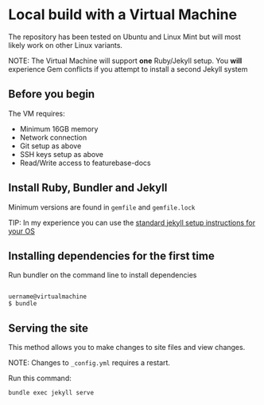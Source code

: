 # Local build with a Virtual Machine

The repository has been tested on Ubuntu and Linux Mint but will most likely work on other Linux variants.

NOTE: The Virtual Machine will support **one** Ruby/Jekyll setup. You **will** experience Gem conflicts if you attempt to install a second Jekyll system

## Before you begin

The VM requires:
* Minimum 16GB memory
* Network connection
* Git setup as above
* SSH keys setup as above
* Read/Write access to featurebase-docs

## Install Ruby, Bundler and Jekyll

Minimum versions are found in `gemfile` and `gemfile.lock`

TIP: In my experience you can use the [standard jekyll setup instructions for your OS](https://jekyllrb.com/docs/installation/#requirements)

## Installing dependencies for the first time

Run bundler on the command line to install dependencies

```

uername@virtualmachine
$ bundle

```

## Serving the site

This method allows you to make changes to site files and view changes.

NOTE: Changes to `_config.yml` requires a restart.

Run this command:

```
bundle exec jekyll serve
```
